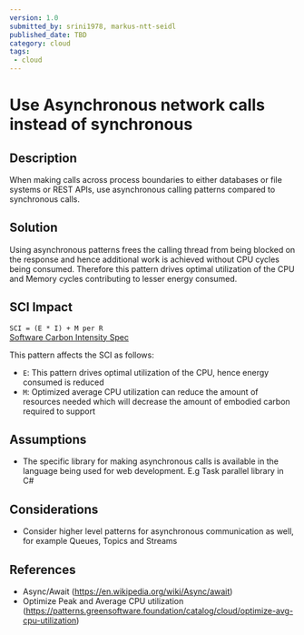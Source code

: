 ```yaml
---
version: 1.0
submitted_by: srini1978, markus-ntt-seidl
published_date: TBD
category: cloud
tags: 
 - cloud
---
```


# Use Asynchronous network calls instead of synchronous

## Description

When making calls across process boundaries to either databases or file systems or REST APIs, use asynchronous calling patterns compared to synchronous calls. 

## Solution

Using asynchronous patterns frees the calling thread from being blocked on the response and hence additional work is achieved without CPU cycles being consumed. Therefore this pattern drives optimal utilization of the CPU and Memory cycles contributing to lesser energy consumed.

## SCI Impact

`SCI = (E * I) + M per R`  
[Software Carbon Intensity Spec](https://grnsft.org/sci)

This pattern affects the SCI as follows:

- `E`: This pattern drives optimal utilization of the CPU, hence energy consumed is reduced
- `M`: Optimized average CPU utilization can reduce the amount of resources needed which will decrease the amount of embodied carbon required to support 

## Assumptions

- The specific library for making asynchronous calls is available in the language being used for web development. E.g Task parallel library in C#

## Considerations

- Consider higher level patterns for asynchronous communication as well, for example Queues, Topics and Streams

## References

- Async/Await (https://en.wikipedia.org/wiki/Async/await)
- Optimize Peak and Average CPU utilization (https://patterns.greensoftware.foundation/catalog/cloud/optimize-avg-cpu-utilization)
